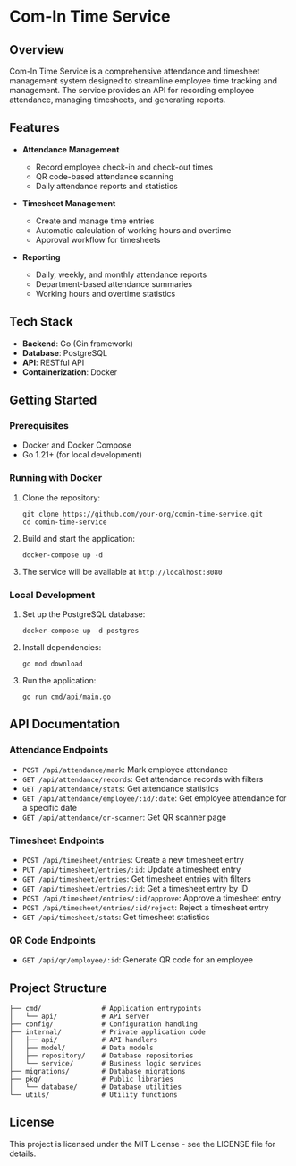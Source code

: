 # Com-In Time Service

## Overview

Com-In Time Service is a comprehensive attendance and timesheet management system designed to streamline employee time tracking and management. The service provides an API for recording employee attendance, managing timesheets, and generating reports.

## Features

- **Attendance Management**
  - Record employee check-in and check-out times
  - QR code-based attendance scanning
  - Daily attendance reports and statistics

- **Timesheet Management**
  - Create and manage time entries
  - Automatic calculation of working hours and overtime
  - Approval workflow for timesheets

- **Reporting**
  - Daily, weekly, and monthly attendance reports
  - Department-based attendance summaries
  - Working hours and overtime statistics

## Tech Stack

- **Backend**: Go (Gin framework)
- **Database**: PostgreSQL
- **API**: RESTful API
- **Containerization**: Docker

## Getting Started

### Prerequisites

- Docker and Docker Compose
- Go 1.21+ (for local development)

### Running with Docker

1. Clone the repository:
   ```
   git clone https://github.com/your-org/comin-time-service.git
   cd comin-time-service
   ```

2. Build and start the application:
   ```
   docker-compose up -d
   ```

3. The service will be available at `http://localhost:8080`

### Local Development

1. Set up the PostgreSQL database:
   ```
   docker-compose up -d postgres
   ```

2. Install dependencies:
   ```
   go mod download
   ```

3. Run the application:
   ```
   go run cmd/api/main.go
   ```

## API Documentation

### Attendance Endpoints

- `POST /api/attendance/mark`: Mark employee attendance
- `GET /api/attendance/records`: Get attendance records with filters
- `GET /api/attendance/stats`: Get attendance statistics
- `GET /api/attendance/employee/:id/:date`: Get employee attendance for a specific date
- `GET /api/attendance/qr-scanner`: Get QR scanner page

### Timesheet Endpoints

- `POST /api/timesheet/entries`: Create a new timesheet entry
- `PUT /api/timesheet/entries/:id`: Update a timesheet entry
- `GET /api/timesheet/entries`: Get timesheet entries with filters
- `GET /api/timesheet/entries/:id`: Get a timesheet entry by ID
- `POST /api/timesheet/entries/:id/approve`: Approve a timesheet entry
- `POST /api/timesheet/entries/:id/reject`: Reject a timesheet entry
- `GET /api/timesheet/stats`: Get timesheet statistics

### QR Code Endpoints

- `GET /api/qr/employee/:id`: Generate QR code for an employee

## Project Structure

```
├── cmd/               # Application entrypoints
│   └── api/           # API server
├── config/            # Configuration handling
├── internal/          # Private application code
│   ├── api/           # API handlers
│   ├── model/         # Data models
│   ├── repository/    # Database repositories
│   └── service/       # Business logic services
├── migrations/        # Database migrations
├── pkg/               # Public libraries
│   └── database/      # Database utilities
└── utils/             # Utility functions
```

## License

This project is licensed under the MIT License - see the LICENSE file for details.
